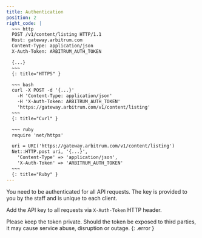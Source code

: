 ```yaml
---
title: Authentication
position: 2
right_code: |
  ~~~ http
  POST /v1/content/listing HTTP/1.1
  Host: gateway.arbitrum.com
  Content-Type: application/json
  X-Auth-Token: ARBITRUM_AUTH_TOKEN

  {...}
  ~~~
  {: title="HTTPS" }

  ~~~ bash
  curl -X POST -d '{...}'
    -H 'Content-Type: application/json'
    -H 'X-Auth-Token: ARBITRUM_AUTH_TOKEN'
    'https://gateway.arbitrum.com/v1/content/listing'
  ~~~
  {: title="Curl" }

  ~~~ ruby
  require 'net/https'

  uri = URI('https://gateway.arbitrum.com/v1/content/listing')
  Net::HTTP.post uri, '{...}',
    'Content-Type' => 'application/json',
    'X-Auth-Token' => 'ARBITRUM_AUTH_TOKEN'
  ~~~
  {: title="Ruby" }
---
```


You need to be authenticated for all API requests.
The key is provided to you by the staff and is unique to each client.

Add the API key to all requests via `X-Auth-Token` HTTP header.

Please keep the token private. Should the token be exposed to third parties,
it may cause service abuse, disruption or outage.
{: .error }
